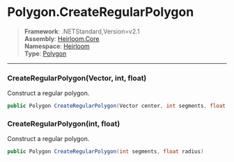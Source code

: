 # Polygon.CreateRegularPolygon

> **Framework**: .NETStandard,Version=v2.1  
> **Assembly**: [Heirloom.Core][0]  
> **Namespace**: [Heirloom][0]  
> **Type**: [Polygon][1]  

--------------------------------------------------------------------------------

### CreateRegularPolygon(Vector, int, float)

Construct a regular polygon.

```cs
public Polygon CreateRegularPolygon(Vector center, int segments, float radius)
```

### CreateRegularPolygon(int, float)

Construct a regular polygon.

```cs
public Polygon CreateRegularPolygon(int segments, float radius)
```

[0]: ../Heirloom.Core.md
[1]: Heirloom.Polygon.md
